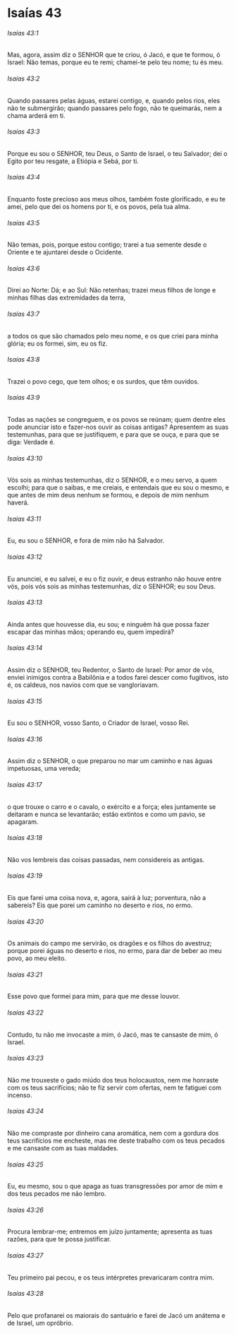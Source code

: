 # Isaías 43

###### Isaías 43:1

Mas, agora, assim diz o SENHOR que te criou, ó Jacó, e que te formou, ó Israel: Não temas, porque eu te remi; chamei-te pelo teu nome; tu és meu.

###### Isaías 43:2

Quando passares pelas águas, estarei contigo, e, quando pelos rios, eles não te submergirão; quando passares pelo fogo, não te queimarás, nem a chama arderá em ti.

###### Isaías 43:3

Porque eu sou o SENHOR, teu Deus, o Santo de Israel, o teu Salvador; dei o Egito por teu resgate, a Etiópia e Sebá, por ti.

###### Isaías 43:4

Enquanto foste precioso aos meus olhos, também foste glorificado, e eu te amei, pelo que dei os homens por ti, e os povos, pela tua alma.

###### Isaías 43:5

Não temas, pois, porque estou contigo; trarei a tua semente desde o Oriente e te ajuntarei desde o Ocidente.

###### Isaías 43:6

Direi ao Norte: Dá; e ao Sul: Não retenhas; trazei meus filhos de longe e minhas filhas das extremidades da terra,

###### Isaías 43:7

a todos os que são chamados pelo meu nome, e os que criei para minha glória; eu os formei, sim, eu os fiz.

###### Isaías 43:8

Trazei o povo cego, que tem olhos; e os surdos, que têm ouvidos.

###### Isaías 43:9

Todas as nações se congreguem, e os povos se reúnam; quem dentre eles pode anunciar isto e fazer-nos ouvir as coisas antigas? Apresentem as suas testemunhas, para que se justifiquem, e para que se ouça, e para que se diga: Verdade é.

###### Isaías 43:10

Vós sois as minhas testemunhas, diz o SENHOR, e o meu servo, a quem escolhi; para que o saibas, e me creiais, e entendais que eu sou o mesmo, e que antes de mim deus nenhum se formou, e depois de mim nenhum haverá.

###### Isaías 43:11

Eu, eu sou o SENHOR, e fora de mim não há Salvador.

###### Isaías 43:12

Eu anunciei, e eu salvei, e eu o fiz ouvir, e deus estranho não houve entre vós, pois vós sois as minhas testemunhas, diz o SENHOR; eu sou Deus.

###### Isaías 43:13

Ainda antes que houvesse dia, eu sou; e ninguém há que possa fazer escapar das minhas mãos; operando eu, quem impedirá?

###### Isaías 43:14

Assim diz o SENHOR, teu Redentor, o Santo de Israel: Por amor de vós, enviei inimigos contra a Babilônia e a todos farei descer como fugitivos, isto é, os caldeus, nos navios com que se vangloriavam.

###### Isaías 43:15

Eu sou o SENHOR, vosso Santo, o Criador de Israel, vosso Rei.

###### Isaías 43:16

Assim diz o SENHOR, o que preparou no mar um caminho e nas águas impetuosas, uma vereda;

###### Isaías 43:17

o que trouxe o carro e o cavalo, o exército e a força; eles juntamente se deitaram e nunca se levantarão; estão extintos e como um pavio, se apagaram.

###### Isaías 43:18

Não vos lembreis das coisas passadas, nem considereis as antigas.

###### Isaías 43:19

Eis que farei uma coisa nova, e, agora, sairá à luz; porventura, não a sabereis? Eis que porei um caminho no deserto e rios, no ermo.

###### Isaías 43:20

Os animais do campo me servirão, os dragões e os filhos do avestruz; porque porei águas no deserto e rios, no ermo, para dar de beber ao meu povo, ao meu eleito.

###### Isaías 43:21

Esse povo que formei para mim, para que me desse louvor.

###### Isaías 43:22

Contudo, tu não me invocaste a mim, ó Jacó, mas te cansaste de mim, ó Israel.

###### Isaías 43:23

Não me trouxeste o gado miúdo dos teus holocaustos, nem me honraste com os teus sacrifícios; não te fiz servir com ofertas, nem te fatiguei com incenso.

###### Isaías 43:24

Não me compraste por dinheiro cana aromática, nem com a gordura dos teus sacrifícios me encheste, mas me deste trabalho com os teus pecados e me cansaste com as tuas maldades.

###### Isaías 43:25

Eu, eu mesmo, sou o que apaga as tuas transgressões por amor de mim e dos teus pecados me não lembro.

###### Isaías 43:26

Procura lembrar-me; entremos em juízo juntamente; apresenta as tuas razões, para que te possa justificar.

###### Isaías 43:27

Teu primeiro pai pecou, e os teus intérpretes prevaricaram contra mim.

###### Isaías 43:28

Pelo que profanarei os maiorais do santuário e farei de Jacó um anátema e de Israel, um opróbrio.

